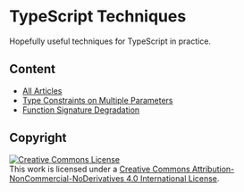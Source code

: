 # TypeScript Techniques

Hopefully useful techniques for TypeScript in practice.

## Content

- [All Articles](https://github.com/vilic/typescript-techniques/labels/article)
- [Type Constraints on Multiple Parameters](https://github.com/vilic/typescript-techniques/issues/1)
- [Function Signature Degradation](https://github.com/vilic/typescript-techniques/issues/2)

## Copyright

<a rel="license" href="http://creativecommons.org/licenses/by-nc-nd/4.0/"><img alt="Creative Commons License" style="border-width:0" src="https://i.creativecommons.org/l/by-nc-nd/4.0/88x31.png" /></a><br />This work is licensed under a <a rel="license" href="http://creativecommons.org/licenses/by-nc-nd/4.0/">Creative Commons Attribution-NonCommercial-NoDerivatives 4.0 International License</a>.
